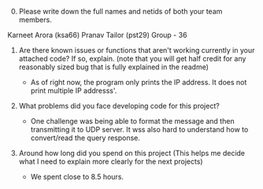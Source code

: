 0. Please write down the full names and netids of both your team members.

Karneet Arora (ksa66)
Pranav Tailor (pst29)
Group - 36

1. Are there known issues or functions that aren't working currently in your
   attached code? If so, explain. (note that you will get half credit for any reasonably sized bug that is fully explained in the readme)
    - As of right now, the program only prints the IP address. It does not print multiple IP addresss'. 

2. What problems did you face developing code for this project?
    - One challenge was being able to format the message and then transmitting it to UDP server. It wss also hard to understand how to convert/read the query response.

3. Around how long did you spend on this project (This helps me decide what I need to explain more clearly for the next projects)
    - We spent close to 8.5 hours.
